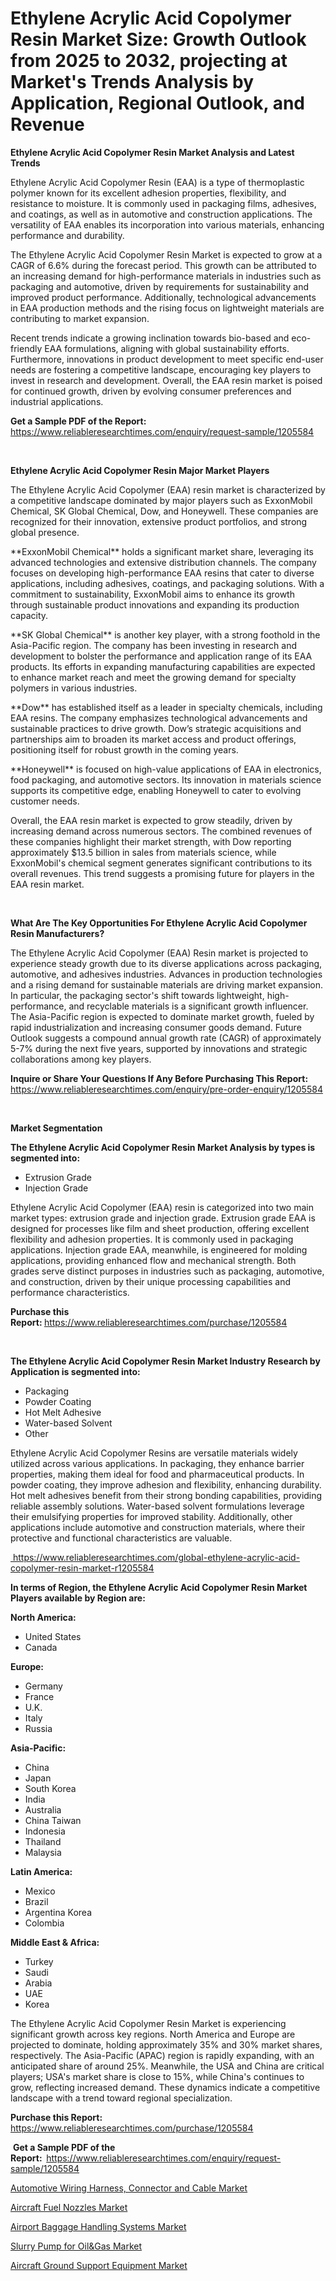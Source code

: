 <p><h1>Ethylene Acrylic Acid Copolymer Resin Market Size: Growth Outlook from 2025 to 2032, projecting at Market's Trends Analysis by Application, Regional Outlook, and Revenue</h1></p><p><strong>Ethylene Acrylic Acid Copolymer Resin Market Analysis and Latest Trends</strong></p>
<p><p>Ethylene Acrylic Acid Copolymer Resin (EAA) is a type of thermoplastic polymer known for its excellent adhesion properties, flexibility, and resistance to moisture. It is commonly used in packaging films, adhesives, and coatings, as well as in automotive and construction applications. The versatility of EAA enables its incorporation into various materials, enhancing performance and durability.</p><p>The Ethylene Acrylic Acid Copolymer Resin Market is expected to grow at a CAGR of 6.6% during the forecast period. This growth can be attributed to an increasing demand for high-performance materials in industries such as packaging and automotive, driven by requirements for sustainability and improved product performance. Additionally, technological advancements in EAA production methods and the rising focus on lightweight materials are contributing to market expansion. </p><p>Recent trends indicate a growing inclination towards bio-based and eco-friendly EAA formulations, aligning with global sustainability efforts. Furthermore, innovations in product development to meet specific end-user needs are fostering a competitive landscape, encouraging key players to invest in research and development. Overall, the EAA resin market is poised for continued growth, driven by evolving consumer preferences and industrial applications.</p></p>
<p><strong>Get a Sample PDF of the Report:&nbsp;</strong> <a href="https://www.reliableresearchtimes.com/enquiry/request-sample/1205584?utm_campaign=2263&utm_medium=2&utm_source=Github&utm_content=ia&utm_term=26032025&utm_id=ethylene-acrylic-acid-copolymer-resin">https://www.reliableresearchtimes.com/enquiry/request-sample/1205584</a></p>
<p>&nbsp;</p>
<p><strong>Ethylene Acrylic Acid Copolymer Resin Major Market Players</strong></p>
<p><p>The Ethylene Acrylic Acid Copolymer (EAA) resin market is characterized by a competitive landscape dominated by major players such as ExxonMobil Chemical, SK Global Chemical, Dow, and Honeywell. These companies are recognized for their innovation, extensive product portfolios, and strong global presence.</p><p>**ExxonMobil Chemical** holds a significant market share, leveraging its advanced technologies and extensive distribution channels. The company focuses on developing high-performance EAA resins that cater to diverse applications, including adhesives, coatings, and packaging solutions. With a commitment to sustainability, ExxonMobil aims to enhance its growth through sustainable product innovations and expanding its production capacity.</p><p>**SK Global Chemical** is another key player, with a strong foothold in the Asia-Pacific region. The company has been investing in research and development to bolster the performance and application range of its EAA products. Its efforts in expanding manufacturing capabilities are expected to enhance market reach and meet the growing demand for specialty polymers in various industries.</p><p>**Dow** has established itself as a leader in specialty chemicals, including EAA resins. The company emphasizes technological advancements and sustainable practices to drive growth. Dow’s strategic acquisitions and partnerships aim to broaden its market access and product offerings, positioning itself for robust growth in the coming years.</p><p>**Honeywell** is focused on high-value applications of EAA in electronics, food packaging, and automotive sectors. Its innovation in materials science supports its competitive edge, enabling Honeywell to cater to evolving customer needs.</p><p>Overall, the EAA resin market is expected to grow steadily, driven by increasing demand across numerous sectors. The combined revenues of these companies highlight their market strength, with Dow reporting approximately $13.5 billion in sales from materials science, while ExxonMobil's chemical segment generates significant contributions to its overall revenues. This trend suggests a promising future for players in the EAA resin market.</p></p>
<p>&nbsp;</p>
<p><strong>What Are The Key Opportunities For Ethylene Acrylic Acid Copolymer Resin Manufacturers?</strong></p>
<p><p>The Ethylene Acrylic Acid Copolymer (EAA) Resin market is projected to experience steady growth due to its diverse applications across packaging, automotive, and adhesives industries. Advances in production technologies and a rising demand for sustainable materials are driving market expansion. In particular, the packaging sector's shift towards lightweight, high-performance, and recyclable materials is a significant growth influencer. The Asia-Pacific region is expected to dominate market growth, fueled by rapid industrialization and increasing consumer goods demand. Future Outlook suggests a compound annual growth rate (CAGR) of approximately 5-7% during the next five years, supported by innovations and strategic collaborations among key players.</p></p>
<p><strong>Inquire or Share Your Questions If Any Before Purchasing This Report:</strong> <a href="https://www.reliableresearchtimes.com/enquiry/pre-order-enquiry/1205584?utm_campaign=2263&utm_medium=2&utm_source=Github&utm_content=ia&utm_term=26032025&utm_id=ethylene-acrylic-acid-copolymer-resin">https://www.reliableresearchtimes.com/enquiry/pre-order-enquiry/1205584</a></p>
<p>&nbsp;</p>
<p><strong>Market Segmentation</strong></p>
<p><strong>The Ethylene Acrylic Acid Copolymer Resin Market Analysis by types is segmented into:</strong></p>
<p><ul><li>Extrusion Grade</li><li>Injection Grade</li></ul></p>
<p><p>Ethylene Acrylic Acid Copolymer (EAA) resin is categorized into two main market types: extrusion grade and injection grade. Extrusion grade EAA is designed for processes like film and sheet production, offering excellent flexibility and adhesion properties. It is commonly used in packaging applications. Injection grade EAA, meanwhile, is engineered for molding applications, providing enhanced flow and mechanical strength. Both grades serve distinct purposes in industries such as packaging, automotive, and construction, driven by their unique processing capabilities and performance characteristics.</p></p>
<p><strong>Purchase this Report:&nbsp;</strong><a href="https://www.reliableresearchtimes.com/purchase/1205584?utm_campaign=2263&utm_medium=2&utm_source=Github&utm_content=ia&utm_term=26032025&utm_id=ethylene-acrylic-acid-copolymer-resin">https://www.reliableresearchtimes.com/purchase/1205584</a></p>
<p>&nbsp;</p>
<p><strong>The Ethylene Acrylic Acid Copolymer Resin Market Industry Research by Application is segmented into:</strong></p>
<p><ul><li>Packaging</li><li>Powder Coating</li><li>Hot Melt Adhesive</li><li>Water-based Solvent</li><li>Other</li></ul></p>
<p><p>Ethylene Acrylic Acid Copolymer Resins are versatile materials widely utilized across various applications. In packaging, they enhance barrier properties, making them ideal for food and pharmaceutical products. In powder coating, they improve adhesion and flexibility, enhancing durability. Hot melt adhesives benefit from their strong bonding capabilities, providing reliable assembly solutions. Water-based solvent formulations leverage their emulsifying properties for improved stability. Additionally, other applications include automotive and construction materials, where their protective and functional characteristics are valuable.</p></p>
<p><a href="https://www.reliableresearchtimes.com/global-ethylene-acrylic-acid-copolymer-resin-market-r1205584?utm_campaign=2263&utm_medium=2&utm_source=Github&utm_content=ia&utm_term=26032025&utm_id=ethylene-acrylic-acid-copolymer-resin">&nbsp;https://www.reliableresearchtimes.com/global-ethylene-acrylic-acid-copolymer-resin-market-r1205584</a></p>
<p><strong>In terms of Region, the Ethylene Acrylic Acid Copolymer Resin Market Players available by Region are:</strong></p>
<p>
    <p> <strong> North America: </strong>
        <ul>
            <li>United States</li>
            <li>Canada</li>
        </ul>
        </p> 
    <p> <strong> Europe: </strong>
        <ul>
            <li>Germany</li>
            <li>France</li>
            <li>U.K.</li>
            <li>Italy</li>
            <li>Russia</li>
        </ul>
        </p> 
    <p> <strong> Asia-Pacific: </strong>
        <ul>
            <li>China</li>
            <li>Japan</li>
            <li>South Korea</li>
            <li>India</li>
            <li>Australia</li>
            <li>China Taiwan</li>
            <li>Indonesia</li>
            <li>Thailand</li>
            <li>Malaysia</li>
        </ul>
        </p> 
    <p> <strong> Latin America: </strong>
        <ul>
            <li>Mexico</li>
            <li>Brazil</li>
            <li>Argentina Korea</li>
            <li>Colombia</li>
        </ul>
        </p> 
    <p> <strong> Middle East & Africa: </strong>
        <ul>
            <li>Turkey</li>
            <li>Saudi</li>
            <li>Arabia</li>
            <li>UAE</li>
            <li>Korea</li>
        </ul>
    </p>
    </p>
<p><p>The Ethylene Acrylic Acid Copolymer Resin Market is experiencing significant growth across key regions. North America and Europe are projected to dominate, holding approximately 35% and 30% market shares, respectively. The Asia-Pacific (APAC) region is rapidly expanding, with an anticipated share of around 25%. Meanwhile, the USA and China are critical players; USA's market share is close to 15%, while China's continues to grow, reflecting increased demand. These dynamics indicate a competitive landscape with a trend toward regional specialization.</p></p>
<p><strong>Purchase this Report: </strong><a href="https://www.reliableresearchtimes.com/purchase/1205584?utm_campaign=2263&utm_medium=2&utm_source=Github&utm_content=ia&utm_term=26032025&utm_id=ethylene-acrylic-acid-copolymer-resin">https://www.reliableresearchtimes.com/purchase/1205584</a></p>
<p>&nbsp;<strong>Get a Sample PDF of the Report:&nbsp;&nbsp;</strong><a href="https://www.reliableresearchtimes.com/enquiry/request-sample/1205584?utm_campaign=2263&utm_medium=2&utm_source=Github&utm_content=ia&utm_term=26032025&utm_id=ethylene-acrylic-acid-copolymer-resin">https://www.reliableresearchtimes.com/enquiry/request-sample/1205584</a></p>
<p><strong></strong></p>
<p><p><a href="https://github.com/sadaandilou/Market-Research-Report-List-1/blob/main/automotive-wiring-harness-connector-and-cable-market.md?utm_campaign=2263&utm_medium=2&utm_source=Github&utm_content=ia&utm_term=26032025&utm_id=ethylene-acrylic-acid-copolymer-resin">Automotive Wiring Harness, Connector and Cable Market</a></p><p><a href="https://www.linkedin.com/pulse/insights-aircraft-fuel-nozzles-market-from-2025-2032-projecting-a3qre?utm_campaign=2263&utm_medium=2&utm_source=Github&utm_content=ia&utm_term=26032025&utm_id=ethylene-acrylic-acid-copolymer-resin">Aircraft Fuel Nozzles Market</a></p><p><a href="https://www.linkedin.com/pulse/providing-both-historical-trends-future-projections-airport-baggage-vssje?utm_campaign=2263&utm_medium=2&utm_source=Github&utm_content=ia&utm_term=26032025&utm_id=ethylene-acrylic-acid-copolymer-resin">Airport Baggage Handling Systems Market</a></p><p><a href="https://github.com/moroesarta/Market-Research-Report-List-1/blob/main/slurry-pump-for-oilgas-market.md?utm_campaign=2263&utm_medium=2&utm_source=Github&utm_content=ia&utm_term=26032025&utm_id=ethylene-acrylic-acid-copolymer-resin">Slurry Pump for Oil&Gas Market</a></p><p><a href="https://www.linkedin.com/pulse/aircraft-ground-support-equipment-market-research-report-exploring-tc1ee?utm_campaign=2263&utm_medium=2&utm_source=Github&utm_content=ia&utm_term=26032025&utm_id=ethylene-acrylic-acid-copolymer-resin">Aircraft Ground Support Equipment Market</a></p></p>